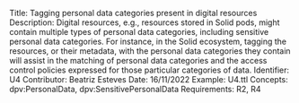 Title: Tagging personal data categories present in digital resources
Description: Digital resources, e.g., resources stored in Solid pods, might contain multiple types of personal data categories, including sensitive personal data categories. For instance, in the Solid ecosystem, tagging the resources, or their metadata, with the personal data categories they contain will assist in the matching of personal data categories and the access control policies expressed for those particular categories of data.
Identifier: U4
Contributor: Beatriz Esteves
Date: 16/11/2022
Example: U4.ttl
Concepts: dpv:PersonalData, dpv:SensitivePersonalData
Requirements: R2, R4